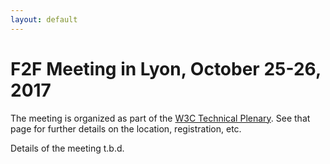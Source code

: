 ```yaml
---
layout: default
---
```


# F2F Meeting in Lyon, October 25-26, 2017

The meeting is organized as part of the [W3C Technical Plenary](https://www.w3.org/2018/10/TPAC/). See that page for further details on the location, registration, etc.

Details of the meeting t.b.d.
